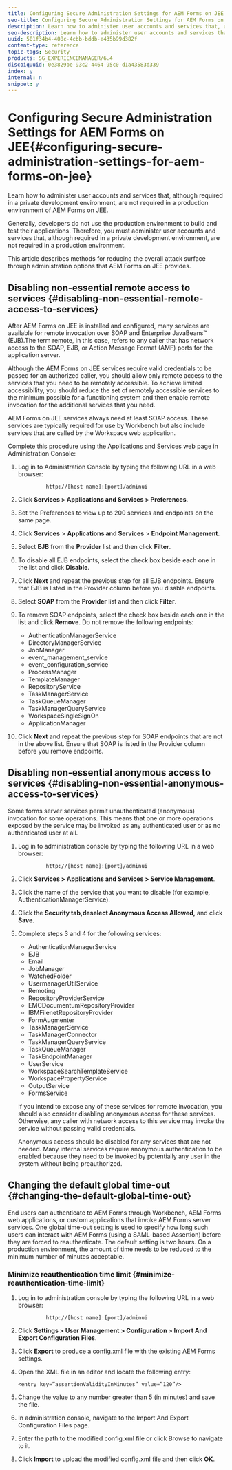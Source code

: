 ```yaml
---
title: Configuring Secure Administration Settings for AEM Forms on JEE
seo-title: Configuring Secure Administration Settings for AEM Forms on JEE
description: Learn how to administer user accounts and services that, although required in a private development environment, are not required in a production environment of AEM Forms on JEE.
seo-description: Learn how to administer user accounts and services that, although required in a private development environment, are not required in a production environment of AEM Forms on JEE.
uuid: 501f34b4-408c-4cbb-bddb-e435b99d382f
content-type: reference
topic-tags: Security
products: SG_EXPERIENCEMANAGER/6.4
discoiquuid: 0e3829be-93c2-4464-95c0-d1a43583d339
index: y
internal: n
snippet: y
---
```


# Configuring Secure Administration Settings for AEM Forms on JEE{#configuring-secure-administration-settings-for-aem-forms-on-jee}

Learn how to administer user accounts and services that, although required in a private development environment, are not required in a production environment of AEM Forms on JEE.

Generally, developers do not use the production environment to build and test their applications. Therefore, you must administer user accounts and services that, although required in a private development environment, are not required in a production environment.

This article describes methods for reducing the overall attack surface through administration options that AEM Forms on JEE provides.

## Disabling non-essential remote access to services {#disabling-non-essential-remote-access-to-services}

After AEM Forms on JEE is installed and configured, many services are available for remote invocation over SOAP and Enterprise JavaBeans™ (EJB).The term remote, in this case, refers to any caller that has network access to the SOAP, EJB, or Action Message Format (AMF) ports for the application server.

Although the AEM Forms on JEE services require valid credentials to be passed for an authorized caller, you should allow only remote access to the services that you need to be remotely accessible. To achieve limited accessibility, you should reduce the set of remotely accessible services to the minimum possible for a functioning system and then enable remote invocation for the additional services that you need.

AEM Forms on JEE services always need at least SOAP access. These services are typically required for use by Workbench but also include services that are called by the Workspace web application.

Complete this procedure using the Applications and Services web page in Administration Console:

1. Log in to Administration Console by typing the following URL in a web browser:

   ```as3
            http://[host name]:[port]/adminui
   ```

1. Click **Services &gt; Applications and Services &gt; Preferences**.
1. Set the Preferences to view up to 200 services and endpoints on the same page.
1. Click **Services** &gt; **Applications and Services** &gt; **Endpoint Management**.
1. Select **EJB** from the **Provider** list and then click **Filter**.
1. To disable all EJB endpoints, select the check box beside each one in the list and click **Disable**.
1. Click **Next** and repeat the previous step for all EJB endpoints. Ensure that EJB is listed in the Provider column before you disable endpoints.
1. Select **SOAP** from the **Provider** list and then click **Filter**.
1. To remove SOAP endpoints, select the check box beside each one in the list and click **Remove**. Do not remove the following endpoints:

    * AuthenticationManagerService
    * DirectoryManagerService
    * JobManager
    * event_management_service
    * event_configuration_service
    * ProcessManager
    * TemplateManager
    * RepositoryService
    * TaskManagerService
    * TaskQueueManager
    * TaskManagerQueryService
    * WorkspaceSingleSignOn
    * ApplicationManager

1. Click **Next** and repeat the previous step for SOAP endpoints that are not in the above list. Ensure that SOAP is listed in the Provider column before you remove endpoints.

## Disabling non-essential anonymous access to services {#disabling-non-essential-anonymous-access-to-services}

Some forms server services permit unauthenticated (anonymous) invocation for some operations. This means that one or more operations exposed by the service may be invoked as any authenticated user or as no authenticated user at all.

1. Log in to administration console by typing the following URL in a web browser:

   ```as3
            http://[host name]:[port]/adminui
   ```

1. Click **Services &gt; Applications and Services &gt; Service Management**.
1. Click the name of the service that you want to disable (for example, AuthenticationManagerService).
1. Click the **Security **tab,****deselect** Anonymous Access Allowed**,**** and click **Save**.
1. Complete steps 3 and 4 for the following services:

    * AuthenticationManagerService
    * EJB
    * Email
    * JobManager
    * WatchedFolder
    * UsermanagerUtilService
    * Remoting
    * RepositoryProviderService
    * EMCDocumentumRepositoryProvider
    * IBMFilenetRepositoryProvider
    * FormAugmenter
    * TaskManagerService
    * TaskManagerConnector
    * TaskManagerQueryService
    * TaskQueueManager
    * TaskEndpointManager
    * UserService
    * WorkspaceSearchTemplateService
    * WorkspacePropertyService
    * OutputService
    * FormsService

   If you intend to expose any of these services for remote invocation, you should also consider disabling anonymous access for these services. Otherwise, any caller with network access to this service may invoke the service without passing valid credentials.

   Anonymous access should be disabled for any services that are not needed. Many internal services require anonymous authentication to be enabled because they need to be invoked by potentially any user in the system without being preauthorized.

## Changing the default global time-out {#changing-the-default-global-time-out}

End users can authenticate to AEM Forms through Workbench, AEM Forms web applications, or custom applications that invoke AEM Forms server services. One global time-out setting is used to specify how long such users can interact with AEM Forms (using a SAML-based Assertion) before they are forced to reauthenticate. The default setting is two hours. On a production environment, the amount of time needs to be reduced to the minimum number of minutes acceptable.

### Minimize reauthentication time limit {#minimize-reauthentication-time-limit}

1. Log in to administration console by typing the following URL in a web browser:

   ```as3
            http://[host name]:[port]/adminui
   ```

1. Click **Settings &gt; User Management &gt; Configuration &gt; Import And Export Configuration Files**.
1. Click **Export** to produce a config.xml file with the existing AEM Forms settings.
1. Open the XML file in an editor and locate the following entry:

   `<entry key=”assertionValidityInMinutes” value=”120”/>`

1. Change the value to any number greater than 5 (in minutes) and save the file. 
1. In administration console, navigate to the Import And Export Configuration Files page. 
1. Enter the path to the modified config.xml file or click Browse to navigate to it. 
1. Click **Import** to upload the modified config.xml file and then click **OK**.

